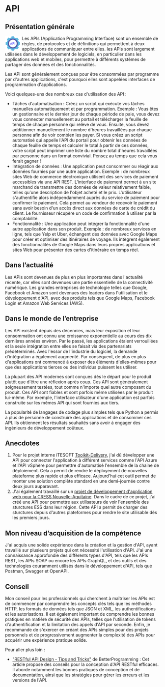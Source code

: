 # API

## Présentation générale

<img src="../../img/api.png" width="50" height="50" style="float: left; margin-right: 5px">

Les APIs (Application Programming Interface) sont un ensemble de règles, de protocoles et de définitions qui permettent à deux applications de communiquer entre elles. les APIs sont largement utilisées dans le développement de logiciels, en particulier dans les applications web et mobiles, pour permettre à différents systèmes de partager des données et des fonctionnalités.

Les API sont généralement conçues pour être consommées par programme par d'autres applications, c'est pourquoi elles sont appelées interfaces de programmation d'applications.

Voici quelques-uns des nombreux cas d'utilisation des API :

- Tâches d'automatisation : Créez un script qui exécute vos tâches manuelles automatiquement et par programmation. Exemple : Vous êtes un gestionnaire et le dernier jour de chaque période de paie, vous devez vous connecter manuellement au portail et télécharger la feuille de temps de chaque personne qui relève de vous. Ensuite, vous devez additionner manuellement le nombre d'heures travaillées par chaque personne afin de voir combien les payer. Si vous créez un script automatisé qui appelle l'API du portail pour obtenir les données de chaque feuille de temps et calculer le total à partir de ces données, votre script peut imprimer une liste du nombre total d'heures travaillées par personne dans un format convivial. Pensez au temps que cela vous ferait gagner !
- Intégration de données : Une application peut consommer ou réagir aux données fournies par une autre application. Exemple : de nombreux sites Web de commerce électronique utilisent des services de paiement accessibles via une API REST. L'interface de paiement permet à un site marchand de transmettre des données de valeur relativement faible, telles qu'une description de l'objet acheté et le prix. L'utilisateur s'authentifie alors indépendamment auprès du service de paiement pour confirmer le paiement. Cela permet au vendeur de recevoir le paiement sans avoir besoin d'un accès direct aux données de carte de crédit du client. Le fournisseur récupère un code de confirmation à utiliser par la comptabilité.
- Fonctionnalité : Une application peut intégrer la fonctionnalité d'une autre application dans son produit. Exemple : de nombreux services en ligne, tels que Yelp et Uber, échangent des données avec Google Maps pour créer et optimiser des itinéraires de voyage. Ils intègrent également des fonctionnalités de Google Maps dans leurs propres applications et sites Web pour présenter des cartes d'itinéraire en temps réel.

## Dans l’actualité

Les APIs sont devenues de plus en plus importantes dans l'actualité récente, car elles sont devenues une partie essentielle de la connectivité numérique. Les grandes entreprises de technologie telles que Google, Facebook et Amazon sont devenues des leaders dans l'utilisation et le développement d'API, avec des produits tels que Google Maps, Facebook Login et Amazon Web Services (AWS).

## Dans le monde de l’entreprise

Les API existent depuis des décennies, mais leur exposition et leur consommation ont connu une croissance exponentielle au cours des dix dernières années environ. Par le passé, les applications étaient verrouillées et la seule intégration entre elles se faisait via des partenariats prédéterminés. Avec l'essor de l'industrie du logiciel, la demande d'intégration a également augmenté. Par conséquent, de plus en plus d'applications ont commencé à exposer des éléments d'elles-mêmes pour que des applications tierces ou des individus puissent les utiliser.

La plupart des API modernes sont conçues dès le départ pour le produit plutôt que d'être une réflexion après coup. Ces API sont généralement soigneusement testées, tout comme n'importe quel autre composant du produit. Ces API sont fiables et sont parfois même utilisées par le produit lui-même. Par exemple, l'interface utilisateur d'une application est parfois construite sur les mêmes API qui sont fournies aux tiers.

La popularité de langages de codage plus simples tels que Python a permis à plus de personne de construire des applications et de consommer ces API. Ils obtiennent les résultats souhaités sans avoir à engager des ingénieurs de développement coûteux.

## Anecdotes

1. Pour le projet interne iTESOFT [Toolkit-Delivery](/mes-réalisations/toolkit-delivery), j'ai dû développer une API pour connecter l'application à différent services comme l'API Azure et l'API vSphère pour permettre d'automatisé l'ensemble de la chaine de déploiement. Cela a permit de rendre le déployement de nouvelles plateforme plus rapide et plus efficace. Aujourd'hui cet outil permet de monter une solution complète standard en une demi-journée contre deux jours auparavant.
2. J'ai également travaillé sur un [projet de développement d'application web pour la CRESS Nouvelle-Aquitaine](/mes-réalisations/essentiel). Dans le cadre de ce projet, j'ai créé une API pour permettre aux utilisateurs de voir l'ensemble des sturctures ESS dans leur région. Cette API a permit de charger des sturctures depuis d'autres plateformes pour rendre le site utilisable dès les premiers jours.

## Mon niveau d’acquisition de la compétence

J'ai acquis une solide expérience dans la création et la gestion d'API, ayant travaillé sur plusieurs projets qui ont nécessité l'utilisation d'API. J'ai une connaissance approfondie des différents types d'API, tels que les APIs REST, les APIs SOAP ou encore les APIs GraphQL, et des outils et des technologies couramment utilisés dans le développement d'API, tels que Postman, Swagger et OpenAPI.

## Conseil

Mon conseil pour les professionnels qui cherchent à maîtriser les APIs est de commencer par comprendre les concepts clés tels que les méthodes HTTP, les formats de données tels que JSON et XML, les authentifications et les autorisations. Il est également important de comprendre les bonnes pratiques en matière de sécurité des APIs, telles que l'utilisation de tokens d'authentification et la limitation des appels d'API par seconde. Enfin, je recommande de s'exercer en créant des APIs simples pour des projets personnels et de progressivement augmenter la complexité des APIs pour acquérir une expérience pratique solide.

Pour aller plus loin :

- ["RESTful API Design - Tips and Tricks"](https://betterprogramming.pub/restful-api-design-tips-and-tricks-31a0f71e6d8f) de BetterProgramming : Cet article propose des conseils pour la conception d'API RESTful efficaces. Il aborde notamment les bonnes pratiques de conception et de documentation, ainsi que les stratégies pour gérer les erreurs et les versions de l'API.
